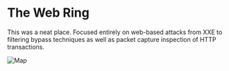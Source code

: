 # The Web Ring

This was a neat place. Focused entirely on web-based attacks from XXE to filtering bypass techniques as well as packet capture inspection of HTTP transactions.

![Map](/img/webring/webringmap.jpg)